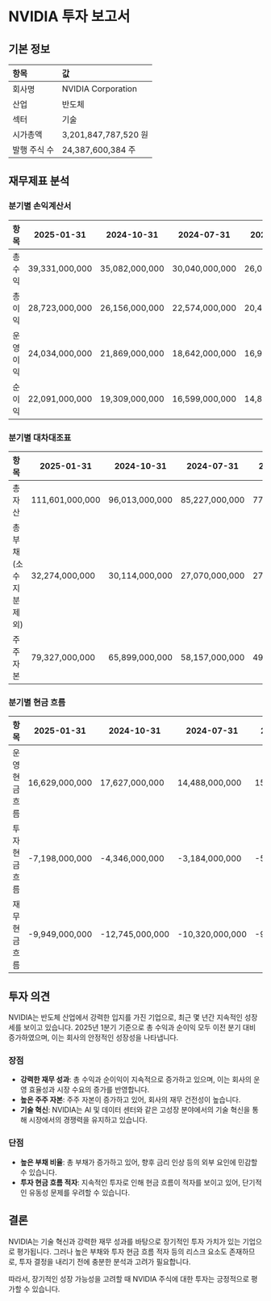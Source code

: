 # NVIDIA 투자 보고서

## 기본 정보
| 항목                | 값                  |
|:------------------|:-------------------|
| 회사명            | NVIDIA Corporation   |
| 산업              | 반도체              |
| 섹터              | 기술                |
| 시가총액          | 3,201,847,787,520 원 |
| 발행 주식 수      | 24,387,600,384 주   |

## 재무제표 분석

### 분기별 손익계산서
| 항목              | 2025-01-31 | 2024-10-31 | 2024-07-31 | 2024-04-30 | 2024-01-31 | 2023-10-31 |
|:-----------------|------------|------------|------------|------------|------------|------------|
| 총 수익          | 39,331,000,000 | 35,082,000,000 | 30,040,000,000 | 26,044,000,000 | 22,103,000,000 | -          |
| 총 이익          | 28,723,000,000 | 26,156,000,000 | 22,574,000,000 | 20,406,000,000 | 16,791,000,000 | -          |
| 운영 이익        | 24,034,000,000 | 21,869,000,000 | 18,642,000,000 | 16,909,000,000 | 13,614,000,000 | -          |
| 순이익           | 22,091,000,000 | 19,309,000,000 | 16,599,000,000 | 14,881,000,000 | 12,285,000,000 | -          |

### 분기별 대차대조표
| 항목                                   | 2025-01-31 | 2024-10-31 | 2024-07-31 | 2024-04-30 | 2024-01-31 | 2023-10-31 |
|:---------------------------------------|------------|------------|------------|------------|------------|------------|
| 총 자산                                | 111,601,000,000 | 96,013,000,000 | 85,227,000,000 | 77,072,000,000 | 65,728,000,000 | -          |
| 총 부채 (소수지분 제외)               | 32,274,000,000  | 30,114,000,000 | 27,070,000,000 | 27,930,000,000 | 22,750,000,000 | -          |
| 주주 자본                              | 79,327,000,000  | 65,899,000,000 | 58,157,000,000 | 49,142,000,000 | 42,978,000,000 | -          |

### 분기별 현금 흐름
| 항목                                   | 2025-01-31 | 2024-10-31 | 2024-07-31 | 2024-04-30 | 2024-01-31 | 2023-10-31 |
|:---------------------------------------|------------|------------|------------|------------|------------|------------|
| 운영 현금 흐름                        | 16,629,000,000 | 17,627,000,000 | 14,488,000,000 | 15,345,000,000 | 11,499,000,000 | -          |
| 투자 현금 흐름                        | -7,198,000,000  | -4,346,000,000  | -3,184,000,000  | -5,693,000,000  | -6,109,000,000  | -          |
| 재무 현금 흐름                        | -9,949,000,000  | -12,745,000,000 | -10,320,000,000 | -9,345,000,000  | -3,629,000,000  | -          |

## 투자 의견

NVIDIA는 반도체 산업에서 강력한 입지를 가진 기업으로, 최근 몇 년간 지속적인 성장세를 보이고 있습니다. 2025년 1분기 기준으로 총 수익과 순이익 모두 이전 분기 대비 증가하였으며, 이는 회사의 안정적인 성장성을 나타냅니다. 

### 장점
- **강력한 재무 성과**: 총 수익과 순이익이 지속적으로 증가하고 있으며, 이는 회사의 운영 효율성과 시장 수요의 증가를 반영합니다.
- **높은 주주 자본**: 주주 자본이 증가하고 있어, 회사의 재무 건전성이 높습니다.
- **기술 혁신**: NVIDIA는 AI 및 데이터 센터와 같은 고성장 분야에서의 기술 혁신을 통해 시장에서의 경쟁력을 유지하고 있습니다.

### 단점
- **높은 부채 비율**: 총 부채가 증가하고 있어, 향후 금리 인상 등의 외부 요인에 민감할 수 있습니다.
- **투자 현금 흐름 적자**: 지속적인 투자로 인해 현금 흐름이 적자를 보이고 있어, 단기적인 유동성 문제를 우려할 수 있습니다.

## 결론

NVIDIA는 기술 혁신과 강력한 재무 성과를 바탕으로 장기적인 투자 가치가 있는 기업으로 평가됩니다. 그러나 높은 부채와 투자 현금 흐름 적자 등의 리스크 요소도 존재하므로, 투자 결정을 내리기 전에 충분한 분석과 고려가 필요합니다. 

따라서, 장기적인 성장 가능성을 고려할 때 NVIDIA 주식에 대한 투자는 긍정적으로 평가할 수 있습니다.